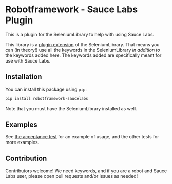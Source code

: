 # Robotframework - Sauce Labs Plugin

This is a plugin for the SeleniumLibrary to help with using Sauce Labs. 

This library is a [plugin extension](https://github.com/robotframework/SeleniumLibrary/blob/master/docs/extending/extending.rst) of the SeleniumLibrary. That means you can (in theory!) use all the keywords in the SeleniumLibrary _in addition to_ the keywords added here. The keywords added are specifically meant for use with Sauce Labs.

## Installation

You can install this package using `pip`: 

```bash
pip install robotframework-saucelabs
```

Note that you must have the SeleniumLibrary installed as well. 

## Examples

See [the acceptance test](./atest/acceptance.robot) for an example of usage, and the other tests for more examples. 

## Contribution

Contributors welcome! We need keywords, and if you are a robot and Sauce Labs user, please open pull requests and/or issues as needed!